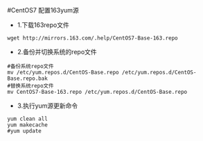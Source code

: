 #CentOS7 配置163yum源

- 1.下载163repo文件
```
wget http://mirrors.163.com/.help/CentOS7-Base-163.repo
```

- 2.备份并切换系统的repo文件
```
#备份系统repo文件
mv /etc/yum.repos.d/CentOS-Base.repo /etc/yum.repos.d/CentOS-Base.repo.bak
#替换系统repo文件
mv CentOS7-Base-163.repo /etc/yum.repos.d/CentOS-Base.repo
```

- 3.执行yum源更新命令
```
yum clean all
yum makecache
#yum update
```
